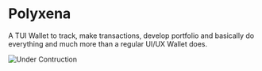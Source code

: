 # Polyxena

A TUI Wallet to track, make transactions, develop portfolio and basically do everything and much more than a regular UI/UX Wallet does.




![Under Contruction](https://www.google.com/url?sa=i&url=https%3A%2F%2Ftoppng.com%2Ffree-image%2Funder-construction-png-PNG-free-PNG-Images_121267&psig=AOvVaw3Y6jwUv9VFIwMz21FkA_7I&ust=1628738822370000&source=images&cd=vfe&ved=0CAsQjRxqFwoTCLD-uYmDqPICFQAAAAAdAAAAABAD)